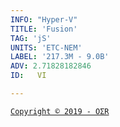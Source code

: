 ```yaml
---
INFO: "Hyper-V"
TITLE: 'Fusion'
TAG: 'jS'
UNITS: 'ETC-NEM'
LABEL: '217.3M - 9.0B'
ADV: 2.71828182846
ID:   VI

---
```


[` Copyright © 2019 - OΣR `](https://www.mcafeesecure.com/verify?host=ozturna.info)
